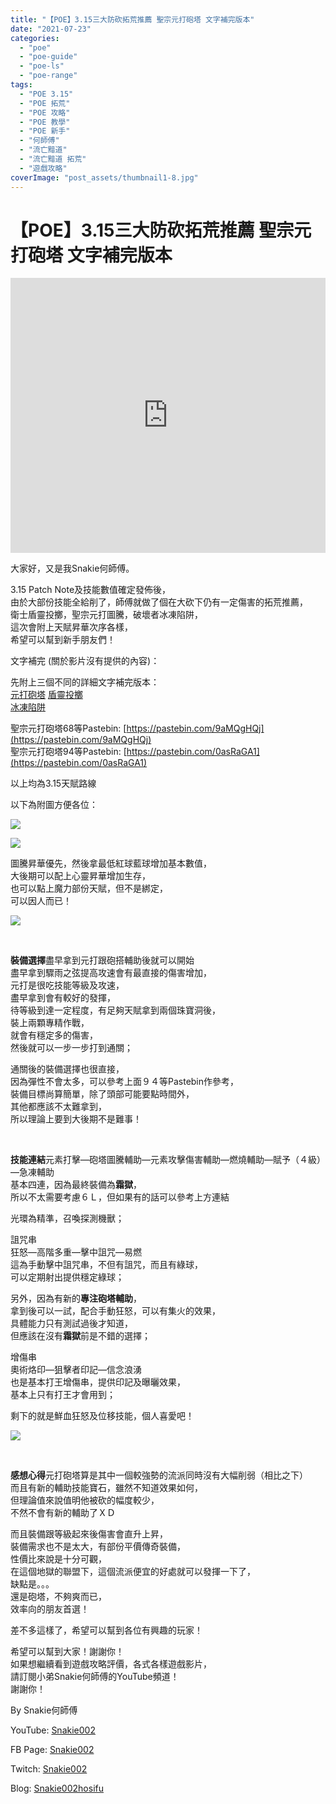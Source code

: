 ```yaml
---
title: "【POE】3.15三大防砍拓荒推薦 聖宗元打砲塔 文字補完版本"
date: "2021-07-23"
categories: 
  - "poe"
  - "poe-guide"
  - "poe-ls"
  - "poe-range"
tags: 
  - "POE 3.15"
  - "POE 拓荒"
  - "POE 攻略"
  - "POE 教學"
  - "POE 新手"
  - "何師傅"
  - "流亡黯道"
  - "流亡黯道 拓荒"
  - "遊戲攻略"
coverImage: "post_assets/thumbnail1-8.jpg"
---
```


# 【POE】3.15三大防砍拓荒推薦 聖宗元打砲塔 文字補完版本

<iframe width="100%" height="440"src="https://www.youtube.com/embed/E0s_Kgrdr64"
  title="YouTube video player" frameborder="0" allow="accelerometer; autoplay;
  clipboard-write; encrypted-media; gyroscope; picture-in-picture; web-share"
  referrerpolicy="strict-origin-when-cross-origin" allowfullscreen></iframe>


大家好，又是我Snakie何師傅。  

  
3.15 Patch Note及技能數值確定發佈後，  
由於大部份技能全給削了，師傅就做了個在大砍下仍有一定傷害的拓荒推薦，  
衛士盾靈投擲，聖宗元打圖騰，破壞者冰凍陷阱，  
這次會附上天賦昇華次序各樣，  
希望可以幫到新手朋友們！  

  
文字補完 (關於影片沒有提供的內容)：  

  
先附上三個不同的詳細文字補完版本：  
[元打砲塔](https://snakie002hosifu.blog/039-1/)
[盾靈投擲](https://snakie002hosifu.blog/039-2/)  
[冰凍陷阱](https://snakie002hosifu.blog/039-3/)  

  
聖宗元打砲塔68等Pastebin: [https://pastebin.com/9aMQgHQj](https://pastebin.com/9aMQgHQj)  
聖宗元打砲塔94等Pastebin: [https://pastebin.com/0asRaGA1](https://pastebin.com/0asRaGA1)  

  
以上均為3.15天賦路線  

  
以下為附圖方便各位：  

  
![](post_assets/2-5.png)  

  
![](post_assets/1-8-1024x803.png)  

  
圖騰昇華優先，然後拿最低紅球藍球增加基本數值，  
大後期可以配上心靈昇華增加生存，  
也可以點上魔力部份天賦，但不是綁定，  
可以因人而已！  

  
![](post_assets/3-2-1024x590.png)  

  
   

  
**裝備選擇**盡早拿到元打跟砲搭輔助後就可以開始  
盡早拿到驟雨之弦提高攻速會有最直接的傷害增加，  
元打是很吃技能等級及攻速，  
盡早拿到會有較好的發揮，  
待等級到達一定程度，有足夠天賦拿到兩個珠寶洞後，  
裝上兩顆專精作戰，  
就會有穩定多的傷害，  
然後就可以一步一步打到通關；  

  
通關後的裝備選擇也很直接，  
因為彈性不會太多，可以參考上面９４等Pastebin作參考，  
裝備目標尚算簡單，除了頭部可能要點時間外，  
其他都應該不太難拿到，  
所以理論上要到大後期不是難事！  

  
   

  
**技能連結**元素打擊—砲塔圖騰輔助—元素攻擊傷害輔助—燃燒輔助—賦予（４級）—急凍輔助  
基本四連，因為最終裝備為**霜獄**，  
所以不太需要考慮６Ｌ，但如果有的話可以參考上方連結  

  
光環為精準，召喚探測機獸；  

  
詛咒串  
狂怒—高階多重—擊中詛咒—易燃  
這為手動擊中詛咒串，不但有詛咒，而且有綠球，  
可以定期射出提供穩定綠球；  

  
另外，因為有新的**專注砲塔輔助**，  
拿到後可以一試，配合手動狂怒，可以有集火的效果，  
具體能力只有測試過後才知道，  
但應該在沒有**霜獄**前是不錯的選擇；  

  
增傷串  
奧術烙印—狙擊者印記—信念浪湧  
也是基本打王增傷串，提供印記及曝曬效果，  
基本上只有打王才會用到；  

  
剩下的就是鮮血狂怒及位移技能，個人喜愛吧！  

  
![](post_assets/4-2.png)  

  
   

  
**感想心得**元打砲塔算是其中一個較強勢的流派同時沒有大幅削弱（相比之下）  
而且有新的輔助技能寶石，雖然不知道效果如何，  
但理論值來說值明他被砍的幅度較少，  
不然不會有新的輔助了ＸＤ  

  
而且裝備跟等級起來後傷害會直升上昇，  
裝備需求也不是太大，有部份平價傳奇裝備，  
性價比來說是十分可觀，  
在這個地獄的聯盟下，這個流派便宜的好處就可以發揮一下了，  
缺點是。。。  
還是砲塔，不夠爽而已，  
效率向的朋友首選！  

  
差不多這樣了，希望可以幫到各位有興趣的玩家！  

  
希望可以幫到大家！謝謝你！  
如果想繼續看到遊戲攻略評價，各式各樣遊戲影片，  
請訂閱小弟Snakie何師傅的YouTube頻道！  
謝謝你！  

  
By Snakie何師傅  

  
YouTube: [Snakie002](https://www.youtube.com/c/Snakie002/)  

  
FB Page: [Snakie002](https://www.facebook.com/Snakie002/)  

  
Twitch: [Snakie002](https://www.twitch.tv/snakie002/)  

  
Blog: [Snakie002hosifu](https://snakie002hosifu.blog/)
